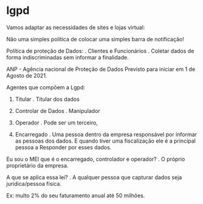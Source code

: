 # lgpd

Vamos adaptar as necessidades de sites e lojas virtual:

Não uma simples política de colocar uma simples barra de notificação!

Política de proteção de Dados:
. Clientes e Funcionários
. Coletar dados de forma indiscriminadas sem informar a finalidade.

ANP - Agência nacional de Proteção de Dados
Previsto para iniciar em 1 de Agosto de 2021.

Agentes que compõem a Lgpd:

1. Titular
. Titular dos dados

2. Controlar de Dados
. Manipulador 

3. Operador
. Pode ser um terceiro, 

4. Encarregado
. Uma pessoa dentro da empresa responsável por informar as pessoas dos dados.
E quando tiver uma fiscalização ele é a principal pessoa a
Responder por esses dados.

Eu sou o MEI que é o encarregado, controlador e operador?
. O próprio proprietário da empresa.

A que se aplica essa lei?
. A qualquer pessoa que capturar dados seja jurídica/pessoa física.

Ex: multo 2% do seu faturamento anual até 50 milhões.






